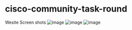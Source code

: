 # cisco-community-task-round

Wesite Screen shots
![image](https://github.com/Prakhar-gith/cisco-community-task-round/assets/115631222/0bbf6e4d-b9e6-4a45-bb7c-b8e0b01d455b)
![image](https://github.com/Prakhar-gith/cisco-community-task-round/assets/115631222/1c375196-92f8-4919-b695-9d7ac80e8f35)
![image](https://github.com/Prakhar-gith/cisco-community-task-round/assets/115631222/e0825ea8-75cf-4d64-ac84-4c2fa6423995)





